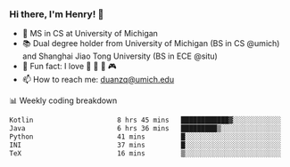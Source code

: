 ### Hi there, I'm Henry! 👋

- 🔭 MS in CS at University of Michigan
- 📚 Dual degree holder from University of Michigan (BS in CS @umich) and Shanghai Jiao Tong University (BS in ECE @situ)
- 🍁 Fun fact: I love 📸 🏓 🍜 🎮
- 📫 How to reach me: [duanzq@umich.edu](mailto:duanzq@umich.edu)

📊 Weekly coding breakdown
<!--START_SECTION:waka-->

```txt
Kotlin                     8 hrs 45 mins   ████████████▓░░░░░░░░░░░░   50.27 %
Java                       6 hrs 36 mins   █████████▒░░░░░░░░░░░░░░░   37.93 %
Python                     41 mins         █░░░░░░░░░░░░░░░░░░░░░░░░   04.01 %
INI                        37 mins         █░░░░░░░░░░░░░░░░░░░░░░░░   03.57 %
TeX                        16 mins         ▒░░░░░░░░░░░░░░░░░░░░░░░░   01.53 %
```

<!--END_SECTION:waka-->

<!-- ***
<p align="center"> 
  Visitor count<br>
  <img src="https://profile-counter.glitch.me/zlzq-duanzq/count.svg" />
</p> -->

<!-- ![Henry Duan's GitHub stats](https://github-readme-stats.vercel.app/api?username=zlzq-duanzq&show_icons=true)

![trophy](https://github-profile-trophy.vercel.app/?username=zlzq-duanzq&column=7)

[![Top Langs](https://github-readme-stats.vercel.app/api/top-langs/?username=zlzq-duanzq&layout=compact)](https://github.com/zlzq-duanzq/github-readme-stats) -->
